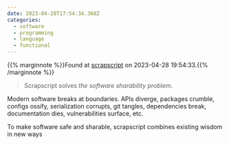```yaml
---
date: 2023-04-28T17:54:34.368Z
categories:
  - software
  - programming
  - language
  - functional
---
```

{{% marginnote %}}Found at [scrapscript](https://scrapscript.org/) on 2023-04-28 19:54:33.{{% /marginnote %}}

> Scrapscript solves _the software sharability problem_.
>
Modern software breaks at boundaries. APIs diverge, packages crumble, configs ossify, serialization corrupts, git tangles, dependencies break, documentation dies, vulnerabilities surface, etc.
>
To make software safe and sharable, scrapscript combines existing wisdom in new ways

